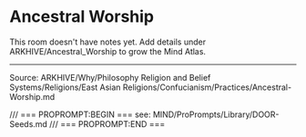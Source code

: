 # Ancestral Worship

This room doesn't have notes yet. Add details under ARKHIVE/Ancestral_Worship to grow the Mind Atlas.

---
Source: ARKHIVE/Why/Philosophy Religion and Belief Systems/Religions/East Asian Religions/Confucianism/Practices/Ancestral-Worship.md

/// === PROPROMPT:BEGIN ===
see: MIND/ProPrompts/Library/DOOR-Seeds.md
/// === PROPROMPT:END ===
